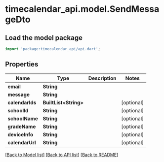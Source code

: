 # timecalendar_api.model.SendMessageDto

## Load the model package
```dart
import 'package:timecalendar_api/api.dart';
```

## Properties
Name | Type | Description | Notes
------------ | ------------- | ------------- | -------------
**email** | **String** |  | 
**message** | **String** |  | 
**calendarIds** | **BuiltList&lt;String&gt;** |  | [optional] 
**schoolId** | **String** |  | [optional] 
**schoolName** | **String** |  | [optional] 
**gradeName** | **String** |  | [optional] 
**deviceInfo** | **String** |  | [optional] 
**calendarUrl** | **String** |  | [optional] 

[[Back to Model list]](../README.md#documentation-for-models) [[Back to API list]](../README.md#documentation-for-api-endpoints) [[Back to README]](../README.md)


